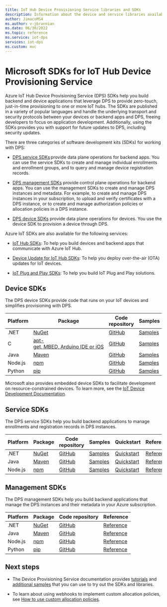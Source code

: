 ```yaml
---
title: IoT Hub Device Provisioning Service libraries and SDKs
description: Information about the device and service libraries available for developing solutions with Device Provisioning Service (CPS).
author: JimacoMS4
ms.author: v-jbrannian
ms.date: 06/30/2022
ms.topic: reference
ms.service: iot-dps
services: iot-dps
ms.custom: mvc
---
```


# Microsoft SDKs for IoT Hub Device Provisioning Service

Azure IoT Hub Device Provisioning Service (DPS) SDKs help you build backend and device applications that leverage DPS to provide zero-touch, just-in-time provisioning to one or more IoT hubs. The SDKs are published in a variety of popular languages and handle the underlying transport and security protocols between your devices or backend apps and DPS, freeing developers to focus on application development. Additionally, using the SDKs provides you with support for future updates to DPS, including security updates.

There are three categories of software development kits (SDKs) for working with DPS:

- [DPS service SDKs](#service-sdks) provide data plane operations for backend apps. You can use the service SDKs to create and manage individual enrollments and enrollment groups, and to query and manage device registration records.

- [DPS management SDKs](#management-sdks) provide control plane operations for backend apps. You can use the management SDKs to create and manage DPS instances and metadata. For example, to create and manage DPS instances in your subscription, to upload and verify certificates with a DPS instance, or to create and manage authorization policies or allocation policies in a DPS instance.

- [DPS device SDKs](#device-sdks) provide data plane operations for devices. You use the device SDK to provision a device through DPS.

Azure IoT SDKs are also available for the following services:

- [IoT Hub SDKs](../iot-hub/iot-hub-devguide-sdks.md): To help you build devices and backend apps that communicate with Azure IoT Hub.

- [Device Update for IoT Hub SDKs](../iot-hub-device-update/understand-device-update.md): To help you deploy over-the-air (OTA) updates for IoT devices.

- [IoT Plug and Play SDKs](../iot-develop/libraries-sdks.md): To help you build IoT Plug and Play solutions.

## Device SDKs

The DPS device SDKs provide code that runs on your IoT devices and simplifies provisioning with DPS.

| Platform | Package | Code repository | Samples | Quickstart | Reference |
| -----|-----|-----|-----|-----|-----|
| .NET|[NuGet](https://www.nuget.org/packages/Microsoft.Azure.Devices.Provisioning.Client/) |[GitHub](https://github.com/Azure/azure-iot-sdk-csharp/)|[Samples](https://github.com/Azure-Samples/azure-iot-samples-csharp/tree/main/provisioning/Samples/device)|[Quickstart](./quick-create-simulated-device-x509.md?pivots=programming-language-csharp&tabs=windows)| [Reference](/dotnet/api/microsoft.azure.devices.provisioning.client) |
| C|[apt-get, MBED, Arduino IDE or iOS](https://github.com/Azure/azure-iot-sdk-c/blob/master/readme.md#packages-and-libraries)|[GitHub](https://github.com/Azure/azure-iot-sdk-c/blob/master/provisioning\_client)|[Samples](https://github.com/Azure/azure-iot-sdk-c/tree/main/provisioning_client/samples)|[Quickstart](./quick-create-simulated-device-x509.md?pivots=programming-language-ansi-c&tabs=windows)|[Reference](/azure/iot-hub/iot-c-sdk-ref/) |
| Java|[Maven](https://mvnrepository.com/artifact/com.microsoft.azure.sdk.iot.provisioning/provisioning-device-client)|[GitHub](https://github.com/Azure/azure-iot-sdk-java/blob/main/provisioning)|[Samples](https://github.com/Azure/azure-iot-sdk-java/tree/main/provisioning/provisioning-samples)|[Quickstart](./quick-create-simulated-device-x509.md?pivots=programming-language-java&tabs=windows)|[Reference](/java/api/com.microsoft.azure.sdk.iot.provisioning.device) |
| Node.js|[npm](https://www.npmjs.com/package/azure-iot-provisioning-device) |[GitHub](https://github.com/Azure/azure-iot-sdk-node/tree/main/provisioning)|[Samples](https://github.com/Azure/azure-iot-sdk-node/tree/main/provisioning/device/samples)|[Quickstart](./quick-create-simulated-device-x509.md?pivots=programming-language-nodejs&tabs=windows)|[Reference](/javascript/api/overview/azure/iothubdeviceprovisioning) |
| Python|[pip](https://pypi.org/project/azure-iot-device/) |[GitHub](https://github.com/Azure/azure-iot-sdk-python)|[Samples](https://github.com/Azure/azure-iot-sdk-python/tree/main/azure-iot-device/samples/async-hub-scenarios)|[Quickstart](./quick-create-simulated-device-x509.md?pivots=programming-language-python&tabs=windows)|[Reference](/python/api/azure-iot-device/azure.iot.device.provisioningdeviceclient) |

Microsoft also provides embedded device SDKs to facilitate development on resource-constrained devices. To learn more, see the [IoT Device Development Documentation](../iot-develop/about-iot-sdks.md).

## Service SDKs

The DPS service SDKs help you build backend applications to manage enrollments and registration records in DPS instances.

| Platform | Package | Code repository | Samples | Quickstart | Reference |
| -----|-----|-----|-----|-----|-----|
| .NET|[NuGet](https://www.nuget.org/packages/Microsoft.Azure.Devices.Provisioning.Service/) |[GitHub](https://github.com/Azure/azure-iot-sdk-csharp/)|[Samples](https://github.com/Azure-Samples/azure-iot-samples-csharp/tree/main/provisioning/Samples/service)|[Quickstart](./quick-enroll-device-tpm.md?pivots=programming-language-csharp&tabs=symmetrickey)|[Reference](/dotnet/api/microsoft.azure.devices.provisioning.service) |
| Java|[Maven](https://mvnrepository.com/artifact/com.microsoft.azure.sdk.iot.provisioning/provisioning-service-client)|[GitHub](https://github.com/Azure/azure-iot-sdk-java/blob/main/provisioning)|[Samples](https://github.com/Azure/azure-iot-sdk-java/tree/main/provisioning/provisioning-samples)|[Quickstart](./quick-enroll-device-tpm.md?pivots=programming-language-java&tabs=symmetrickey)|[Reference](/java/api/com.microsoft.azure.sdk.iot.provisioning.service) |
| Node.js|[npm](https://www.npmjs.com/package/azure-iot-provisioning-service)|[GitHub](https://github.com/Azure/azure-iot-sdk-node/tree/main/provisioning)|[Samples](https://github.com/Azure/azure-iot-sdk-node/tree/main/provisioning/service/samples)|[Quickstart](./quick-enroll-device-tpm.md?pivots=programming-language-nodejs&tabs=symmetrickey)|[Reference](/javascript/api/overview/azure/iothubdeviceprovisioning) |

## Management SDKs

The DPS management SDKs help you build backend applications that manage the DPS instances and their metadata in your Azure subscription.

| Platform | Package | Code repository | Reference |
| -----|-----|-----|-----|
| .NET|[NuGet](https://www.nuget.org/packages/Microsoft.Azure.Management.DeviceProvisioningServices) |[GitHub](https://github.com/Azure/azure-sdk-for-net/tree/main/sdk/deviceprovisioningservices/Microsoft.Azure.Management.DeviceProvisioningServices)| [Reference](/dotnet/api/overview/azure/deviceprovisioningservice/management) |
| Java|[Maven](https://mvnrepository.com/artifact/com.azure.resourcemanager/azure-resourcemanager-deviceprovisioningservices) |[GitHub](https://github.com/Azure/azure-sdk-for-java/tree/main/sdk/deviceprovisioningservices/azure-resourcemanager-deviceprovisioningservices)| [Reference](/java/api/com.azure.resourcemanager.deviceprovisioningservices) |
| Node.js|[npm](https://www.npmjs.com/package/@azure/arm-deviceprovisioningservices)|[GitHub](https://github.com/Azure/azure-sdk-for-js/tree/main/sdk/deviceprovisioningservices/arm-deviceprovisioningservices)|[Reference](/javascript/api/@azure/arm-deviceprovisioningservices) |
| Python|[pip](https://pypi.org/project/azure-mgmt-iothubprovisioningservices/) |[GitHub](https://github.com/Azure/azure-sdk-for-python/tree/main/sdk/iothub/azure-mgmt-iothubprovisioningservices)|[Reference](/python/api/azure-mgmt-iothubprovisioningservices) |

## Next steps

- The Device Provisioning Service documentation provides [tutorials](how-to-legacy-device-symm-key.md) and [additional samples](quick-create-simulated-device-tpm.md) that you can use to try out the SDKs and libraries.

- To learn about using webhooks to implement custom allocation policies, see [How to use custom allocation policies](how-to-use-custom-allocation-policies.md).
